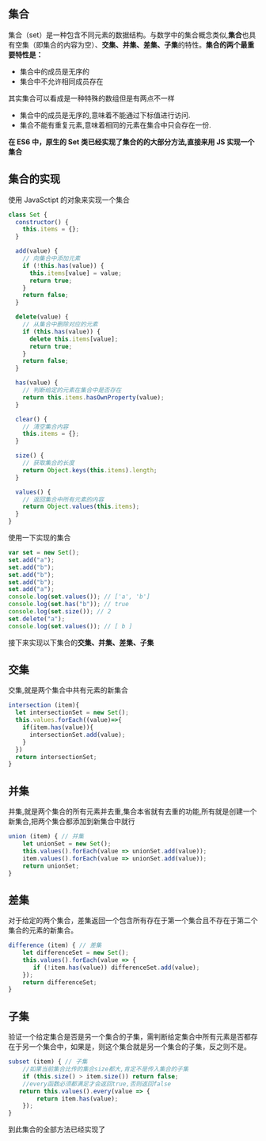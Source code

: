 ## 集合

集合（set）是一种包含不同元素的数据结构。与数学中的集合概念类似,**集合**也具有空集（即集合的内容为空）、**交集、并集、差集、子集**的特性。**集合的两个最重要特性是：**

- 集合中的成员是无序的
- 集合中不允许相同成员存在

其实集合可以看成是一种特殊的数组但是有两点不一样

- 集合中的成员是无序的,意味着不能通过下标值进行访问.
- 集合不能有重复元素,意味着相同的元素在集合中只会存在一份.

**在 ES6 中，原生的 Set 类已经实现了集合的的大部分方法,直接来用 JS 实现一个集合**

## 集合的实现

使用 JavaSctipt 的对象来实现一个集合

```javascript
class Set {
  constructor() {
    this.items = {};
  }

  add(value) {
    // 向集合中添加元素
    if (!this.has(value)) {
      this.items[value] = value;
      return true;
    }
    return false;
  }

  delete(value) {
    // 从集合中删除对应的元素
    if (this.has(value)) {
      delete this.items[value];
      return true;
    }
    return false;
  }

  has(value) {
    // 判断给定的元素在集合中是否存在
    return this.items.hasOwnProperty(value);
  }

  clear() {
    // 清空集合内容
    this.items = {};
  }

  size() {
    // 获取集合的长度
    return Object.keys(this.items).length;
  }

  values() {
    // 返回集合中所有元素的内容
    return Object.values(this.items);
  }
}
```

使用一下实现的集合

```javascript
var set = new Set();
set.add("a");
set.add("b");
set.add("b");
set.add("b");
set.add("a");
console.log(set.values()); // ['a', 'b']
console.log(set.has("b")); // true
console.log(set.size()); // 2
set.delete("a");
console.log(set.values()); // [ b ]
```

接下来实现以下集合的**交集、并集、差集、子集**

## 交集

交集,就是两个集合中共有元素的新集合

```javascript
intersection (item){
  let intersectionSet = new Set();
  this.values.forEach((value)=>{
    if(item.has(value)){
      intersectionSet.add(value);
    }
  })
  return intersectionSet;
}
```

## 并集

并集,就是两个集合的所有元素并去重,集合本省就有去重的功能,所有就是创建一个新集合,把两个集合都添加到新集合中就行

```javascript
union (item) { // 并集
    let unionSet = new Set();
    this.values().forEach(value => unionSet.add(value));
    item.values().forEach(value => unionSet.add(value));
    return unionSet;
}
```

## 差集

对于给定的两个集合，差集返回一个包含所有存在于第一个集合且不存在于第二个集合的元素的新集合。

```javascript
difference (item) { // 差集
    let differenceSet = new Set();
    this.values().forEach(value => {
       if (!item.has(value)) differenceSet.add(value);
    });
    return differenceSet;
}
```

## 子集

验证一个给定集合是否是另一个集合的子集，需判断给定集合中所有元素是否都存在于另一个集合中，如果是，则这个集合就是另一个集合的子集，反之则不是。

```javascript
subset (item) { // 子集
    //如果当前集合比传的集合size都大,肯定不是传入集合的子集
    if (this.size() > item.size()) return false;
    //every函数必须都满足才会返回true,否则返回false
   return this.values().every(value => {
        return item.has(value);
    });
}
```

到此集合的全部方法已经实现了
